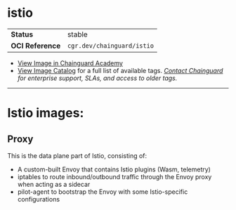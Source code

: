 <!--monopod:start-->
# istio
| | |
| - | - |
| **Status** | stable |
| **OCI Reference** | `cgr.dev/chainguard/istio` |


* [View Image in Chainguard Academy](https://edu.chainguard.dev/chainguard/chainguard-images/reference/istio/overview/)
* [View Image Catalog](https://console.enforce.dev/images/catalog) for a full list of available tags.
*[Contact Chainguard](https://www.chainguard.dev/chainguard-images) for enterprise support, SLAs, and access to older tags.*

---
<!--monopod:end-->

# Istio images:

## Proxy 
This is the data plane part of Istio, consisting of:
- A custom-built Envoy that contains Istio plugins (Wasm, telemetry)
- iptables to route inbound/outbound traffic through the Envoy proxy when acting as a sidecar
- pilot-agent to bootstrap the Envoy with some Istio-specific configurations
